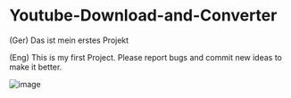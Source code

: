 # Youtube-Download-and-Converter

(Ger) Das ist mein erstes Projekt

(Eng) This is my first Project. Please report bugs and commit new ideas to make it better.

![image](https://user-images.githubusercontent.com/99689902/181571477-7b68f17c-f221-4f8f-8e49-761a8f39db27.png)
